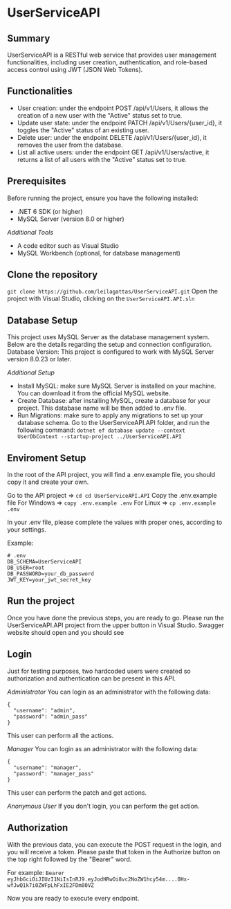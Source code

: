 # UserServiceAPI

## Summary

UserServiceAPI is a RESTful web service that provides user management functionalities, including user creation, authentication, and role-based access control using JWT (JSON Web Tokens).

## Functionalities

- User creation: under the endpoint POST /api/v1/Users, it allows the creation of a new user with the "Active" status set to true.
- Update user state: under the endpoint PATCH /api/v1/Users/{user_id}, it toggles the "Active" status of an existing user.
- Delete user: under the endpoint DELETE /api/v1/Users/{user_id}, it removes the user from the database.
- List all active users: under the endpoint GET /api/v1/Users/active, it returns a list of all users with the "Active" status set to true.

## Prerequisites

Before running the project, ensure you have the following installed:

- .NET 6 SDK (or higher)
- MySQL Server (version 8.0 or higher)

*Additional Tools*
- A code editor such as Visual Studio
- MySQL Workbench (optional, for database management)

## Clone the repository

`git clone https://github.com/leilagattas/UserServiceAPI.git`
Open the project with Visual Studio, clicking on the `UserServiceAPI.API.sln`

## Database Setup

This project uses MySQL Server as the database management system. Below are the details regarding the setup and connection configuration.
Database Version: This project is configured to work with MySQL Server version 8.0.23 or later.

*Additional Setup*
- Install MySQL: make sure MySQL Server is installed on your machine. You can download it from the official MySQL website.
- Create Database: after installing MySQL, create a database for your project. This database name will be then added to .env file.
- Run Migrations: make sure to apply any migrations to set up your database schema. Go to the UserServiceAPI.API folder, and run the following command:
`dotnet ef database update --context UserDbContext --startup-project ../UserServiceAPI.API`

## Enviroment Setup

In the root of the API project, you will find a .env.example file, you should copy it and create your own. 

Go to the API project => `cd cd UserServiceAPI.API`
Copy the .env.example file
For Windows => `copy .env.example .env`
For Linux => `cp .env.example .env`

In your .env file, please complete the values with proper ones, according to your settings. 

Example: 
```
# .env
DB_SCHEMA=UserServiceAPI
DB_USER=root
DB_PASSWORD=your_db_password
JWT_KEY=your_jwt_secret_key
```

## Run the project

Once you have done the previous steps, you are ready to go. Please run the UserServiceAPI.API project from the upper button in Visual Studio.
Swagger website should open and you should see 


## Login
Just for testing purposes, two hardcoded users were created so authorization and authentication can be present in this API. 

*Administrator*
You can login as an administrator with the following data:
```
{
  "username": "admin",
  "password": "admin_pass"
}
```
This user can perform all the actions.


*Manager*
You can login as an administrator with the following data:
```
{
  "username": "manager",
  "password": "manager_pass"
}
```
This user can perform the patch and get actions.

*Anonymous User*
If you don't login, you can perform the get action. 

## Authorization

With the previous data, you can execute the POST request in the login, and you will receive a token. 
Please paste that token in the Authorize button on the top right followed by the "Bearer" word. 

For example: `Bearer eyJhbGciOiJIUzI1NiIsInRJ9.eyJodHRwOi8vc2NoZW1hcy54m....0Hx-wfJwQ1k7i0ZWFpLhFxIE2FDm80VZ`

Now you are ready to execute every endpoint. 


